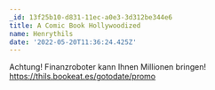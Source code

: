 ```yaml
---
_id: 13f25b10-d831-11ec-a0e3-3d312be344e6
title: A Comic Book Hollywoodized
name: Henrythils
date: '2022-05-20T11:36:24.425Z'
---
```

Achtung! Finanzroboter kann Ihnen Millionen bringen! https://thils.bookeat.es/gotodate/promo

